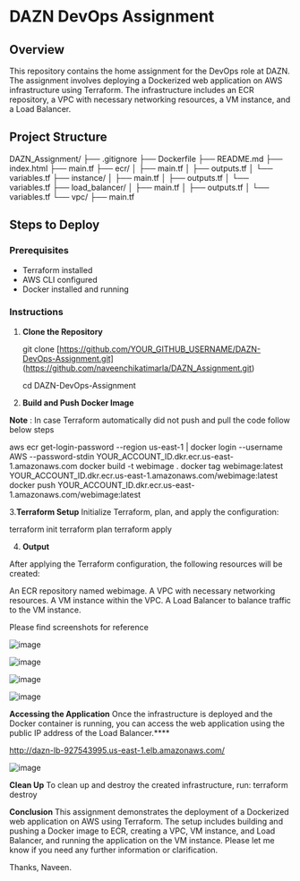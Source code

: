 # DAZN DevOps Assignment

## Overview

This repository contains the home assignment for the DevOps role at DAZN. The assignment involves deploying a Dockerized web application on AWS infrastructure using Terraform. The infrastructure includes an ECR repository, a VPC with necessary networking resources, a VM instance, and a Load Balancer.

## Project Structure
DAZN_Assignment/
├── .gitignore
├── Dockerfile
├── README.md
├── index.html
├── main.tf
├── ecr/
│ ├── main.tf
│ ├── outputs.tf
│ └── variables.tf
├── instance/
│ ├── main.tf
│ ├── outputs.tf
│ └── variables.tf
├── load_balancer/
│ ├── main.tf
│ ├── outputs.tf
│ └── variables.tf
└── vpc/
├── main.tf
## Steps to Deploy

### Prerequisites

- Terraform installed
- AWS CLI configured
- Docker installed and running

### Instructions

1. **Clone the Repository**

   git clone [https://github.com/YOUR_GITHUB_USERNAME/DAZN-DevOps-Assignment.git] 
             (https://github.com/naveenchikatimarla/DAZN_Assignment.git)

   cd DAZN-DevOps-Assignment

3. **Build and Push Docker Image**

**Note** : In case Terraform automatically did not push and pull the code follow below steps

aws ecr get-login-password --region us-east-1 | docker login --username AWS --password-stdin YOUR_ACCOUNT_ID.dkr.ecr.us-east-1.amazonaws.com
docker build -t webimage .
docker tag webimage:latest YOUR_ACCOUNT_ID.dkr.ecr.us-east-1.amazonaws.com/webimage:latest
docker push YOUR_ACCOUNT_ID.dkr.ecr.us-east-1.amazonaws.com/webimage:latest

3.**Terraform Setup**
   Initialize Terraform, plan, and apply the configuration:

   terraform init
   terraform plan
   terraform apply

4. **Output**
   
After applying the Terraform configuration, the following resources will be created:

An ECR repository named webimage.
A VPC with necessary networking resources.
A VM instance within the VPC.
A Load Balancer to balance traffic to the VM instance.

Please find screenshots for reference 

![image](https://github.com/naveenchikatimarla/DAZN_Assignment/assets/174331198/e4202169-aef4-420e-9fd3-f3d0b69cd2ae)

![image](https://github.com/naveenchikatimarla/DAZN_Assignment/assets/174331198/2daa0d2e-c87a-4cca-af43-78fe7025f5c3)

![image](https://github.com/naveenchikatimarla/DAZN_Assignment/assets/174331198/4c691951-f4bd-41b6-b331-c51c228f5a98)

![image](https://github.com/naveenchikatimarla/DAZN_Assignment/assets/174331198/0313bc05-57be-414b-acf9-bb1f5425bde3)

**Accessing the Application**
Once the infrastructure is deployed and the Docker container is running, you can access the web application using the public IP address of the Load Balancer.****

http://dazn-lb-927543995.us-east-1.elb.amazonaws.com/

![image](https://github.com/naveenchikatimarla/DAZN_Assignment/assets/174331198/26ef0b46-65c2-4e38-9e0e-e8cdec55a7bc)

**Clean Up**
To clean up and destroy the created infrastructure, run:
terraform destroy

**Conclusion**
This assignment demonstrates the deployment of a Dockerized web application on AWS using Terraform. The setup includes building and pushing a Docker image to ECR, creating a VPC, VM instance, and Load Balancer, and running the application on the VM instance.
Please let me know if you need any further information or clarification.

Thanks,
Naveen.











